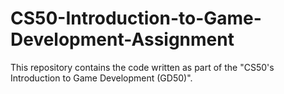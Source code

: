 # CS50-Introduction-to-Game-Development-Assignment
This repository contains the code written as part of the "CS50's Introduction to Game Development (GD50)".
